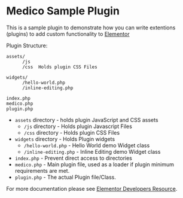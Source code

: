 # Medico Sample Plugin

This is a sample plugin to demonstrate how you can write extentions (plugins) to add custom functionality to [Elementor](https://github.com/pojome/elementor/)

Plugin Structure:

```
assets/
      /js
      /css  Holds plugin CSS Files

widgets/
      /hello-world.php
      /inline-editing.php

index.php
medico.php
plugin.php
```

- `assets` directory - holds plugin JavaScript and CSS assets
  - `/js` directory - Holds plugin Javascript Files
  - `/css` directory - Holds plugin CSS Files
- `widgets` directory - Holds Plugin widgets
  - `/hello-world.php` - Hello World demo Widget class
  - `/inline-editing.php` - Inline Editing demo Widget class
- `index.php` - Prevent direct access to directories
- `medico.php` - Main plugin file, used as a loader if plugin minimum requirements are met.
- `plugin.php` - The actual Plugin file/Class.

For more documentation please see [Elementor Developers Resource](https://developers.elementor.com/creating-an-extension-for-elementor/).
